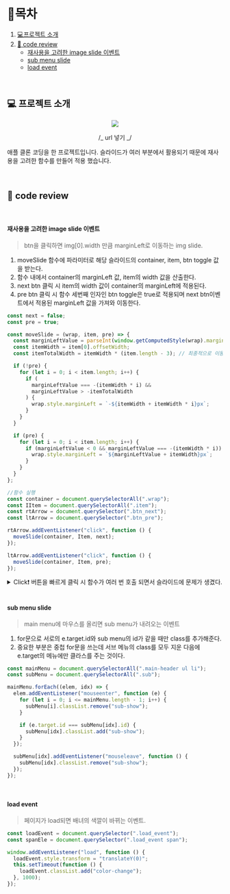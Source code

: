 # 🎇목차

1. [💻프로젝트 소개](#-프로젝트-소개)
2. [🧾 code review](#-code-review)
   - [재사용을 고려한 image slide 이벤트](#재사용을-고려한-image-slide-이벤트)
   - [sub menu slide](#sub-menu-slide)
   - [load event](#load-event)

<br />

## 💻 프로젝트 소개

<div align="center">
  
   <img src="https://github.com/future9061/apple_mac_shopping/assets/132829711/2a634acc-b32b-4bec-9bd0-274e42f72139">

/_ url 넣기 _/

   <p align="start">
    애플 클론 코딩을 한 프로젝트입니다. 슬라이드가 여러 부분에서 활용되기 때문에 재사용을 고려한 함수를 만들어 적용 했습니다.
   </p>
</div>

<br />

## 🧾 code review

<br />

#### 재사용을 고려한 image slide 이벤트

> btn을 클릭하면 img[0].width 만큼 marginLeft로 이동하는 img slide.

1. moveSlide 함수에 파라미터로 해당 슬라이드의 container, item, btn toggle 값을 받는다.
2. 함수 내에서 container의 marginLeft 값, item의 width 값을 산출한다.
3. next btn 클릭 시 item의 width 값이 container의 marginLeft에 적용된다.
4. pre btn 클릭 시 함수 세번째 인자인 btn toggle은 true로 적용되며 next btn이벤트에서 적용된 marginLeft 값을 가져와 이동한다.

```javascript
const next = false;
const pre = true;

const moveSlide = (wrap, item, pre) => {
  const marginLeftValue = parseInt(window.getComputedStyle(wrap).marginLeft); //string으로 나와 parseInt 적용
  const itemWidth = item[0].offsetWidth;
  const itemTotalWidth = itemWidth * (item.length - 3); // 최종적으로 이동할 ml 값을 임의로 정함

  if (!pre) {
    for (let i = 0; i < item.length; i++) {
      if (
        marginLeftValue === -(itemWidth * i) &&
        marginLeftValue > -itemTotalWidth
      ) {
        wrap.style.marginLeft = `-${itemWidth + itemWidth * i}px`;
      }
    }
  }

  if (pre) {
    for (let i = 0; i < item.length; i++) {
      if (marginLeftValue < 0 && marginLeftValue === -(itemWidth * i)) {
        wrap.style.marginLeft = `${marginLeftValue + itemWidth}px`;
      }
    }
  }
};

//함수 실행
const container = document.querySelectorAll(".wrap");
const IItem = document.querySelectorAll(".item");
const rtArrow = document.querySelector(".btn_next");
const ltArrow = document.querySelector(".btn_pre");

rtArrow.addEventListener("click", function () {
  moveSlide(container, Item, next);
});

ltArrow.addEventListener("click", function () {
  moveSlide(container, Item, pre);
});
```

<details><summary> Click❗ 버튼을 빠르게 클릭 시 함수가 여러 번 호출 되면서 슬라이드에 문제가 생겼다.
</summary>
   ml로만 이동하는 슬라이드이기 때문에 ml은 무조건 0 이하의 음수인데 pre 버튼을 빠르게 누르면 함수가 중복 실행되면서 ml이 양수가 되어 버리고 btn이 작동하지 않는다. <br />
   조건으로 ( marginLeftValue === -(itemWidth * i) ) ml이 itemwidth 값과 같을 때만 이동하게 해서 <br />
   빠르게 클릭해도 ml이 기존과 다르게 양수가 되버리는 문제를 해결했다.
</details>

<br />

#### sub menu slide

> main menu에 마우스를 올리면 sub menu가 내려오는 이벤트

1. for문으로 서로의 e.target.id와 sub menu의 id가 같을 때만 class를 추가해준다.
2. 중요한 부분은 중첩 for문을 쓰는데 서브 메뉴의 class를 모두 지운 다음에 e.target의 메뉴에만 클라스를 주는 것이다.

```javascript
const mainMenu = document.querySelectorAll(".main-header ul li");
const subMenu = document.querySelectorAll(".sub");

mainMenu.forEach((elem, idx) => {
  elem.addEventListener("mouseenter", function (e) {
    for (let i = 0; i <= mainMenu.length - 1; i++) {
      subMenu[i].classList.remove("sub-show");
    }

    if (e.target.id === subMenu[idx].id) {
      subMenu[idx].classList.add("sub-show");
    }
  });

  subMenu[idx].addEventListener("mouseleave", function () {
    subMenu[idx].classList.remove("sub-show");
  });
});
```

<br />

#### load event

> 페이지가 load되면 배녀의 색깔이 바뀌는 이벤트.

```javascript
const loadEvent = document.querySelector(".load_event");
const spanEle = document.querySelector(".load_event span");

window.addEventListener("load", function () {
  loadEvent.style.transform = "translateY(0)";
  this.setTimeout(function () {
    loadEvent.classList.add("color-change");
  }, 1000);
});
```

<br />

